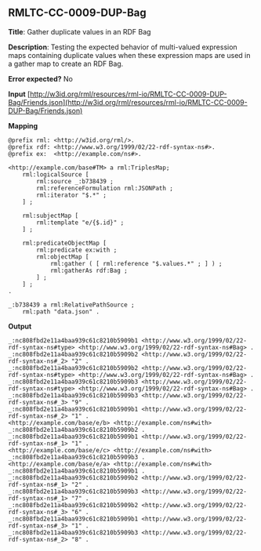 ## RMLTC-CC-0009-DUP-Bag

**Title**: Gather duplicate values in an RDF Bag

**Description**: Testing the expected behavior of multi-valued expression maps containing duplicate values when these expression maps are used in a gather map to create an RDF Bag.

**Error expected?** No

**Input**
 [http://w3id.org/rml/resources/rml-io/RMLTC-CC-0009-DUP-Bag/Friends.json](http://w3id.org/rml/resources/rml-io/RMLTC-CC-0009-DUP-Bag/Friends.json)

**Mapping**
```
@prefix rml: <http://w3id.org/rml/>.
@prefix rdf: <http://www.w3.org/1999/02/22-rdf-syntax-ns#>.
@prefix ex:  <http://example.com/ns#>.

<http://example.com/base#TM> a rml:TriplesMap;
    rml:logicalSource [
        rml:source _:b738439 ;
        rml:referenceFormulation rml:JSONPath ;
        rml:iterator "$.*" ;
    ] ;

    rml:subjectMap [
        rml:template "e/{$.id}" ;
    ] ;

    rml:predicateObjectMap [
        rml:predicate ex:with ;
        rml:objectMap [
            rml:gather ( [ rml:reference "$.values.*" ; ] ) ;
            rml:gatherAs rdf:Bag ;
        ] ;
    ] ;
.

_:b738439 a rml:RelativePathSource ;
    rml:path "data.json" .
```

**Output**
```
_:nc808fbd2e11a4baa939c61c8210b5909b1 <http://www.w3.org/1999/02/22-rdf-syntax-ns#type> <http://www.w3.org/1999/02/22-rdf-syntax-ns#Bag> .
_:nc808fbd2e11a4baa939c61c8210b5909b2 <http://www.w3.org/1999/02/22-rdf-syntax-ns#_2> "2" .
_:nc808fbd2e11a4baa939c61c8210b5909b2 <http://www.w3.org/1999/02/22-rdf-syntax-ns#type> <http://www.w3.org/1999/02/22-rdf-syntax-ns#Bag> .
_:nc808fbd2e11a4baa939c61c8210b5909b3 <http://www.w3.org/1999/02/22-rdf-syntax-ns#type> <http://www.w3.org/1999/02/22-rdf-syntax-ns#Bag> .
_:nc808fbd2e11a4baa939c61c8210b5909b3 <http://www.w3.org/1999/02/22-rdf-syntax-ns#_3> "9" .
_:nc808fbd2e11a4baa939c61c8210b5909b1 <http://www.w3.org/1999/02/22-rdf-syntax-ns#_2> "1" .
<http://example.com/base/e/b> <http://example.com/ns#with> _:nc808fbd2e11a4baa939c61c8210b5909b2 .
_:nc808fbd2e11a4baa939c61c8210b5909b1 <http://www.w3.org/1999/02/22-rdf-syntax-ns#_1> "1" .
<http://example.com/base/e/c> <http://example.com/ns#with> _:nc808fbd2e11a4baa939c61c8210b5909b3 .
<http://example.com/base/e/a> <http://example.com/ns#with> _:nc808fbd2e11a4baa939c61c8210b5909b1 .
_:nc808fbd2e11a4baa939c61c8210b5909b2 <http://www.w3.org/1999/02/22-rdf-syntax-ns#_1> "2" .
_:nc808fbd2e11a4baa939c61c8210b5909b3 <http://www.w3.org/1999/02/22-rdf-syntax-ns#_1> "7" .
_:nc808fbd2e11a4baa939c61c8210b5909b2 <http://www.w3.org/1999/02/22-rdf-syntax-ns#_3> "6" .
_:nc808fbd2e11a4baa939c61c8210b5909b1 <http://www.w3.org/1999/02/22-rdf-syntax-ns#_3> "1" .
_:nc808fbd2e11a4baa939c61c8210b5909b3 <http://www.w3.org/1999/02/22-rdf-syntax-ns#_2> "8" .
```

